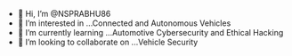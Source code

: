 - 👋 Hi, I’m @NSPRABHU86
- 👀 I’m interested in ...Connected and Autonomous Vehicles
- 🌱 I’m currently learning ...Automotive Cybersecurity and Ethical Hacking
- 💞️ I’m looking to collaborate on ...Vehicle Security
  

<!---
NSPRABHU86/NSPRABHU86 is a ✨ special ✨ repository because its `README.md` (this file) appears on your GitHub profile.
You can click the Preview link to take a look at your changes.
--->

